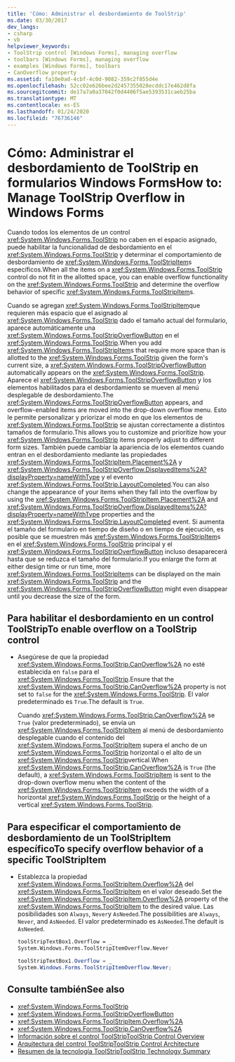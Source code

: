 ```yaml
---
title: 'Cómo: Administrar el desbordamiento de ToolStrip'
ms.date: 03/30/2017
dev_langs:
- csharp
- vb
helpviewer_keywords:
- ToolStrip control [Windows Forms], managing overflow
- toolbars [Windows Forms], managing overflow
- examples [Windows Forms], toolbars
- CanOverflow property
ms.assetid: fa10e0ad-4cbf-4c0d-9082-359c2f855d4e
ms.openlocfilehash: 52cc02e626bee2d2457355028ecddc17e462d8fa
ms.sourcegitcommit: de17a7a0a37042f0d4406f5ae5393531caeb25ba
ms.translationtype: MT
ms.contentlocale: es-ES
ms.lasthandoff: 01/24/2020
ms.locfileid: "76736146"
---
```

# <a name="how-to-manage-toolstrip-overflow-in-windows-forms"></a><span data-ttu-id="0635e-102">Cómo: Administrar el desbordamiento de ToolStrip en formularios Windows Forms</span><span class="sxs-lookup"><span data-stu-id="0635e-102">How to: Manage ToolStrip Overflow in Windows Forms</span></span>

<span data-ttu-id="0635e-103">Cuando todos los elementos de un control <xref:System.Windows.Forms.ToolStrip> no caben en el espacio asignado, puede habilitar la funcionalidad de desbordamiento en el <xref:System.Windows.Forms.ToolStrip> y determinar el comportamiento de desbordamiento de <xref:System.Windows.Forms.ToolStripItem>s específicos.</span><span class="sxs-lookup"><span data-stu-id="0635e-103">When all the items on a <xref:System.Windows.Forms.ToolStrip> control do not fit in the allotted space, you can enable overflow functionality on the <xref:System.Windows.Forms.ToolStrip> and determine the overflow behavior of specific <xref:System.Windows.Forms.ToolStripItem>s.</span></span>

<span data-ttu-id="0635e-104">Cuando se agregan <xref:System.Windows.Forms.ToolStripItem>que requieren más espacio que el asignado al <xref:System.Windows.Forms.ToolStrip> dado el tamaño actual del formulario, aparece automáticamente una <xref:System.Windows.Forms.ToolStripOverflowButton> en el <xref:System.Windows.Forms.ToolStrip>.</span><span class="sxs-lookup"><span data-stu-id="0635e-104">When you add <xref:System.Windows.Forms.ToolStripItem>s that require more space than is allotted to the <xref:System.Windows.Forms.ToolStrip> given the form's current size, a <xref:System.Windows.Forms.ToolStripOverflowButton> automatically appears on the <xref:System.Windows.Forms.ToolStrip>.</span></span> <span data-ttu-id="0635e-105">Aparece el <xref:System.Windows.Forms.ToolStripOverflowButton> y los elementos habilitados para el desbordamiento se mueven al menú desplegable de desbordamiento.</span><span class="sxs-lookup"><span data-stu-id="0635e-105">The <xref:System.Windows.Forms.ToolStripOverflowButton> appears, and overflow-enabled items are moved into the drop-down overflow menu.</span></span> <span data-ttu-id="0635e-106">Esto le permite personalizar y priorizar el modo en que los elementos de <xref:System.Windows.Forms.ToolStrip> se ajustan correctamente a distintos tamaños de formulario.</span><span class="sxs-lookup"><span data-stu-id="0635e-106">This allows you to customize and prioritize how your <xref:System.Windows.Forms.ToolStrip> items properly adjust to different form sizes.</span></span> <span data-ttu-id="0635e-107">También puede cambiar la apariencia de los elementos cuando entran en el desbordamiento mediante las propiedades <xref:System.Windows.Forms.ToolStripItem.Placement%2A> y <xref:System.Windows.Forms.ToolStripOverflow.DisplayedItems%2A?displayProperty=nameWithType> y el evento <xref:System.Windows.Forms.ToolStrip.LayoutCompleted>.</span><span class="sxs-lookup"><span data-stu-id="0635e-107">You can also change the appearance of your items when they fall into the overflow by using the <xref:System.Windows.Forms.ToolStripItem.Placement%2A> and <xref:System.Windows.Forms.ToolStripOverflow.DisplayedItems%2A?displayProperty=nameWithType> properties and the <xref:System.Windows.Forms.ToolStrip.LayoutCompleted> event.</span></span> <span data-ttu-id="0635e-108">Si aumenta el tamaño del formulario en tiempo de diseño o en tiempo de ejecución, es posible que se muestren más <xref:System.Windows.Forms.ToolStripItem>s en el <xref:System.Windows.Forms.ToolStrip> principal y el <xref:System.Windows.Forms.ToolStripOverflowButton> incluso desaparecerá hasta que se reduzca el tamaño del formulario.</span><span class="sxs-lookup"><span data-stu-id="0635e-108">If you enlarge the form at either design time or run time, more <xref:System.Windows.Forms.ToolStripItem>s can be displayed on the main <xref:System.Windows.Forms.ToolStrip> and the <xref:System.Windows.Forms.ToolStripOverflowButton> might even disappear until you decrease the size of the form.</span></span>

## <a name="to-enable-overflow-on-a-toolstrip-control"></a><span data-ttu-id="0635e-109">Para habilitar el desbordamiento en un control ToolStrip</span><span class="sxs-lookup"><span data-stu-id="0635e-109">To enable overflow on a ToolStrip control</span></span>

- <span data-ttu-id="0635e-110">Asegúrese de que la propiedad <xref:System.Windows.Forms.ToolStrip.CanOverflow%2A> no esté establecida en `false` para el <xref:System.Windows.Forms.ToolStrip>.</span><span class="sxs-lookup"><span data-stu-id="0635e-110">Ensure that the <xref:System.Windows.Forms.ToolStrip.CanOverflow%2A> property is not set to `false` for the <xref:System.Windows.Forms.ToolStrip>.</span></span> <span data-ttu-id="0635e-111">El valor predeterminado es `True`.</span><span class="sxs-lookup"><span data-stu-id="0635e-111">The default is `True`.</span></span>

     <span data-ttu-id="0635e-112">Cuando <xref:System.Windows.Forms.ToolStrip.CanOverflow%2A> se `True` (valor predeterminado), se envía un <xref:System.Windows.Forms.ToolStripItem> al menú de desbordamiento desplegable cuando el contenido del <xref:System.Windows.Forms.ToolStripItem> supera el ancho de un <xref:System.Windows.Forms.ToolStrip> horizontal o el alto de un <xref:System.Windows.Forms.ToolStrip>vertical.</span><span class="sxs-lookup"><span data-stu-id="0635e-112">When <xref:System.Windows.Forms.ToolStrip.CanOverflow%2A> is `True` (the default), a <xref:System.Windows.Forms.ToolStripItem> is sent to the drop-down overflow menu when the content of the <xref:System.Windows.Forms.ToolStripItem> exceeds the width of a horizontal <xref:System.Windows.Forms.ToolStrip> or the height of a vertical <xref:System.Windows.Forms.ToolStrip>.</span></span>

## <a name="to-specify-overflow-behavior-of-a-specific-toolstripitem"></a><span data-ttu-id="0635e-113">Para especificar el comportamiento de desbordamiento de un ToolStripItem específico</span><span class="sxs-lookup"><span data-stu-id="0635e-113">To specify overflow behavior of a specific ToolStripItem</span></span>

- <span data-ttu-id="0635e-114">Establezca la propiedad <xref:System.Windows.Forms.ToolStripItem.Overflow%2A> del <xref:System.Windows.Forms.ToolStripItem> en el valor deseado.</span><span class="sxs-lookup"><span data-stu-id="0635e-114">Set the <xref:System.Windows.Forms.ToolStripItem.Overflow%2A> property of the <xref:System.Windows.Forms.ToolStripItem> to the desired value.</span></span> <span data-ttu-id="0635e-115">Las posibilidades son `Always`, `Never`y `AsNeeded`.</span><span class="sxs-lookup"><span data-stu-id="0635e-115">The possibilities are `Always`, `Never`, and `AsNeeded`.</span></span> <span data-ttu-id="0635e-116">El valor predeterminado es `AsNeeded`.</span><span class="sxs-lookup"><span data-stu-id="0635e-116">The default is `AsNeeded`.</span></span>

    ```vb
    toolStripTextBox1.Overflow = _
    System.Windows.Forms.ToolStripItemOverflow.Never
    ```

    ```csharp
    toolStripTextBox1.Overflow = _
    System.Windows.Forms.ToolStripItemOverflow.Never;
    ```

## <a name="see-also"></a><span data-ttu-id="0635e-117">Consulte también</span><span class="sxs-lookup"><span data-stu-id="0635e-117">See also</span></span>

- <xref:System.Windows.Forms.ToolStrip>
- <xref:System.Windows.Forms.ToolStripOverflowButton>
- <xref:System.Windows.Forms.ToolStripItem.Overflow%2A>
- <xref:System.Windows.Forms.ToolStrip.CanOverflow%2A>
- [<span data-ttu-id="0635e-118">Información sobre el control ToolStrip</span><span class="sxs-lookup"><span data-stu-id="0635e-118">ToolStrip Control Overview</span></span>](toolstrip-control-overview-windows-forms.md)
- [<span data-ttu-id="0635e-119">Arquitectura del control ToolStrip</span><span class="sxs-lookup"><span data-stu-id="0635e-119">ToolStrip Control Architecture</span></span>](toolstrip-control-architecture.md)
- [<span data-ttu-id="0635e-120">Resumen de la tecnología ToolStrip</span><span class="sxs-lookup"><span data-stu-id="0635e-120">ToolStrip Technology Summary</span></span>](toolstrip-technology-summary.md)
